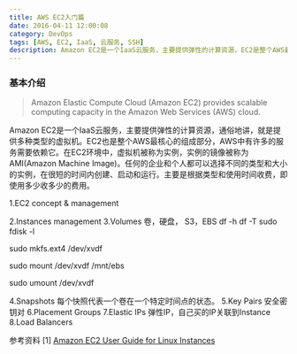 ```yaml
---
title: AWS EC2入门篇
date: 2016-04-11 12:00:08
category: DevOps
tags: [AWS, EC2, IaaS, 云服务, SSH]
description: Amazon EC2是一个IaaS云服务，主要提供弹性的计算资源，EC2是整个AWS最核心的组成部分，可以在很短的时间内创建、启动和运行不同的类型和大小的EC2实例。
---
```


### 基本介绍

> Amazon Elastic Compute Cloud (Amazon EC2) provides scalable computing capacity in the Amazon Web Services (AWS) cloud.

Amazon EC2是一个IaaS云服务，主要提供弹性的计算资源，通俗地讲，就是提供多种类型的虚拟机。EC2也是整个AWS最核心的组成部分，AWS中有许多的服务需要依赖它。在EC2环境中，虚拟机被称为实例，实例的镜像被称为AMI(Amazon Machine Image)。任何的企业和个人都可以选择不同的类型和大小的实例，在很短的时间内创建、启动和运行。主要是根据类型和使用时间收费，即使用多少收多少的费用。

1.EC2 concept & management


2.Instances management
3.Volumes 卷，硬盘， S3，EBS
df -h
df -T
sudo fdisk -l

sudo mkfs.ext4 /dev/xvdf

sudo mount /dev/xvdf /mnt/ebs

sudo umount /dev/xvdf


4.Snapshots 每个快照代表一个卷在一个特定时间点的状态。
5.Key Pairs 安全密钥对
6.Placement Groups
7.Elastic IPs 弹性IP，自己买的IP关联到Instance
8.Load Balancers

参考资料
[1] [Amazon EC2 User Guide for Linux Instances](http://docs.aws.amazon.com/AWSEC2/latest/UserGuide/concepts.html)